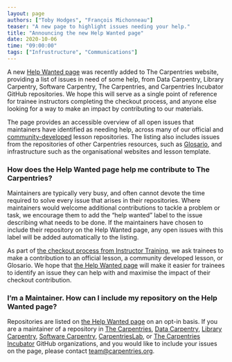 ```yaml
---
layout: page
authors: ["Toby Hodges", "François Michonneau"]
teaser: "A new page to highlight issues needing your help."
title: "Announcing the new Help Wanted page"
date: 2020-10-06
time: "09:00:00"
tags: ["Infrustructure", "Communications"]
---
```


A new [Help Wanted page][help-wanted] was recently added to The Carpentries website, providing a list of issues in need of some help, from Data Carpentry, Library Carpentry, Software Carpentry, The Carpentries, and Carpentries Incubator GitHub repositories. We hope this will serve as a single point of reference for trainee instructors completing the checkout process, and anyone else looking for a way to make an impact by contributing to our materials.

The page provides an accessible overview of all open issues that maintainers have identified as needing help, across many of our official and [community-developed][community-lessons] lesson repositories. The listing also includes issues from the repositories of other Carpentries resources, such as [Glosario][glosario-github], and infrastructure such as the organisational websites and lesson template.

### How does the Help Wanted page help me contribute to The Carpentries?

Maintainers are typically very busy, and often cannot devote the time required to solve every issue that arises in their repositories. Where maintainers would welcome additional contributions to tackle a problem or task, we encourage them to add the “help wanted” label to the issue describing what needs to be done. If the maintainers have chosen to include their repository on the Help Wanted page, any open issues with this label will be added automatically to the listing.

As part of [the checkout process from Instructor Training][it-checkout], we ask trainees to make a contribution to an official lesson, a community developed lesson, or Glosario. We hope that [the Help Wanted page][help-wanted] will make it easier for trainees to identify an issue they can help with and maximise the impact of their checkout contribution.

### I’m a Maintainer. How can I include my repository on the Help Wanted page?

Repositories are listed on [the Help Wanted page][help-wanted] on an opt-in basis. If you are a maintainer of a repository in [The Carpentries][cp-github-org], [Data Carpentry][dc-github-org], [Library Carpentry][lc-github-org], [Software Carpentry][swc-github-org], [CarpentriesLab][lab-github-org], or [The Carpentries Incubator][inc-github-org] GitHub organizations, and you would like to include your issues on the page, please contact [team@carpentries.org](mailto:team@carpentries.org).

[community-lessons]: https://carpentries.org/community-lessons/
[cp-github-org]: https://github.com/carpentries/
[dc-github-org]: https://github.com/datacarpentry/
[glosario-github]: https://github.com/carpentries/glosario/
[help-wanted]: https://carpentries.org/help-wanted-issues/
[inc-github-org]: https://github.com/carpentries-incubator/
[it-checkout]: https://carpentries.github.io/instructor-training/checkout/
[lab-github-org]: https://github.com/carpentrieslab/
[lc-github-org]: https://github.com/librarycarpentry/
[swc-github-org]: https://github.com/swcarpentry/
